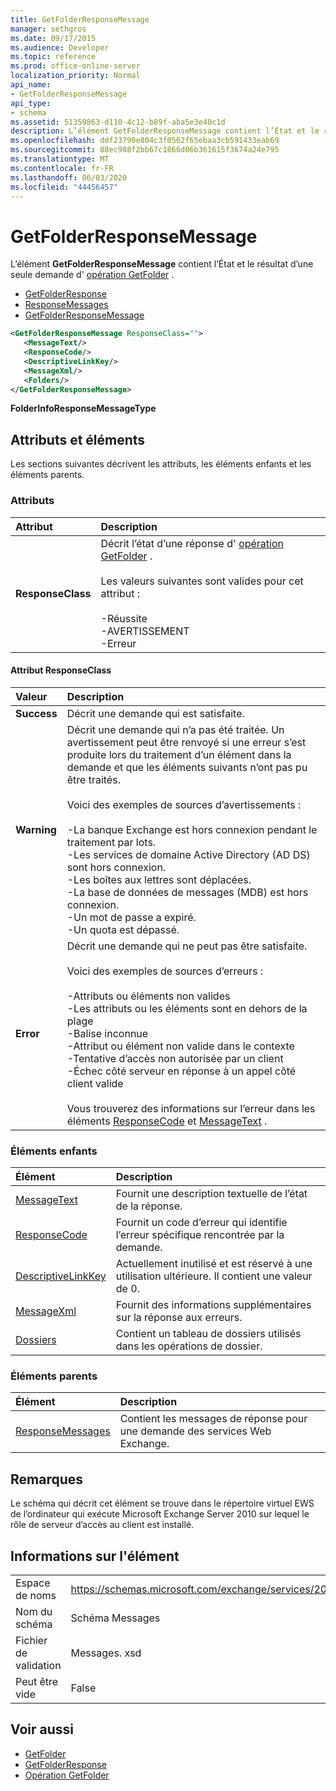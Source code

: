 ```yaml
---
title: GetFolderResponseMessage
manager: sethgros
ms.date: 09/17/2015
ms.audience: Developer
ms.topic: reference
ms.prod: office-online-server
localization_priority: Normal
api_name:
- GetFolderResponseMessage
api_type:
- schema
ms.assetid: 51359863-d110-4c12-b89f-aba5e3e40c1d
description: L’élément GetFolderResponseMessage contient l’État et le résultat d’une seule demande d’opération GetFolder.
ms.openlocfilehash: ddf23790e804c3f0562f65ebaa3cb591433eab69
ms.sourcegitcommit: 88ec988f2bb67c1866d06b361615f3674a24e795
ms.translationtype: MT
ms.contentlocale: fr-FR
ms.lasthandoff: 06/03/2020
ms.locfileid: "44456457"
---
```

# <a name="getfolderresponsemessage"></a>GetFolderResponseMessage

L’élément **GetFolderResponseMessage** contient l’État et le résultat d’une seule demande d' [opération GetFolder](getfolder-operation.md) . 
  
- [GetFolderResponse](getfolderresponse.md) 
- [ResponseMessages](responsemessages.md)
- [GetFolderResponseMessage](getfolderresponsemessage.md)
  
```xml
<GetFolderResponseMessage ResponseClass="">
   <MessageText/>
   <ResponseCode/>
   <DescriptiveLinkKey/>
   <MessageXml/>
   <Folders/>
</GetFolderResponseMessage>
```

 **FolderInfoResponseMessageType**
## <a name="attributes-and-elements"></a>Attributs et éléments

Les sections suivantes décrivent les attributs, les éléments enfants et les éléments parents.
  
### <a name="attributes"></a>Attributs

|**Attribut**|**Description**|
|:-----|:-----|
|**ResponseClass** <br/> | Décrit l’état d’une réponse d' [opération GetFolder](getfolder-operation.md) . <br/><br/>Les valeurs suivantes sont valides pour cet attribut :<br/>  <br/>-Réussite  <br/>-AVERTISSEMENT  <br/>-Erreur  <br/> |
   
#### <a name="responseclass-attribute"></a>Attribut ResponseClass

|**Valeur**|**Description**|
|:-----|:-----|
|**Success** <br/> |Décrit une demande qui est satisfaite.  <br/> |
|**Warning** <br/> | Décrit une demande qui n’a pas été traitée. Un avertissement peut être renvoyé si une erreur s’est produite lors du traitement d’un élément dans la demande et que les éléments suivants n’ont pas pu être traités. <br/><br/>Voici des exemples de sources d’avertissements :  <br/><br/>-La banque Exchange est hors connexion pendant le traitement par lots.  <br/>-Les services de domaine Active Directory (AD DS) sont hors connexion.  <br/>-Les boîtes aux lettres sont déplacées.  <br/>-La base de données de messages (MDB) est hors connexion.  <br/>-Un mot de passe a expiré.  <br/>-Un quota est dépassé.  <br/> |
|**Error** <br/> | Décrit une demande qui ne peut pas être satisfaite. <br/><br/>Voici des exemples de sources d’erreurs :  <br/><br/>-Attributs ou éléments non valides  <br/>-Les attributs ou les éléments sont en dehors de la plage  <br/>-Balise inconnue  <br/>-Attribut ou élément non valide dans le contexte  <br/>-Tentative d’accès non autorisée par un client  <br/>-Échec côté serveur en réponse à un appel côté client valide  <br/><br/>  Vous trouverez des informations sur l’erreur dans les éléments [ResponseCode](responsecode.md) et [MessageText](messagetext.md) .  <br/> |
   
### <a name="child-elements"></a>Éléments enfants

|**Élément**|**Description**|
|:-----|:-----|
|[MessageText](messagetext.md) <br/> |Fournit une description textuelle de l’état de la réponse.  <br/> |
|[ResponseCode](responsecode.md) <br/> |Fournit un code d’erreur qui identifie l’erreur spécifique rencontrée par la demande.  <br/> |
|[DescriptiveLinkKey](descriptivelinkkey.md) <br/> |Actuellement inutilisé et est réservé à une utilisation ultérieure. Il contient une valeur de 0.  <br/> |
|[MessageXml](messagexml.md) <br/> |Fournit des informations supplémentaires sur la réponse aux erreurs.  <br/> |
|[Dossiers](folders-ex15websvcsotherref.md) <br/> |Contient un tableau de dossiers utilisés dans les opérations de dossier.  <br/> |
   
### <a name="parent-elements"></a>Éléments parents

|**Élément**|**Description**|
|:-----|:-----|
|[ResponseMessages](responsemessages.md) <br/> |Contient les messages de réponse pour une demande des services Web Exchange.  <br/> |
   
## <a name="remarks"></a>Remarques

Le schéma qui décrit cet élément se trouve dans le répertoire virtuel EWS de l’ordinateur qui exécute Microsoft Exchange Server 2010 sur lequel le rôle de serveur d’accès au client est installé.
  
## <a name="element-information"></a>Informations sur l'élément

|||
|:-----|:-----|
|Espace de noms  <br/> |https://schemas.microsoft.com/exchange/services/2006/messages  <br/> |
|Nom du schéma  <br/> |Schéma Messages  <br/> |
|Fichier de validation  <br/> |Messages. xsd  <br/> |
|Peut être vide  <br/> |False  <br/> |
   
## <a name="see-also"></a>Voir aussi

- [GetFolder](getfolder.md)
- [GetFolderResponse](getfolderresponse.md) 
- [Opération GetFolder](getfolder-operation.md)

